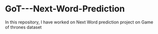 # GoT---Next-Word-Prediction
In this repository, I have worked on Next Word prediction project on Game of thrones dataset
